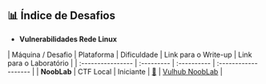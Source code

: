 ## 📊 Índice de Desafios

* **Vulnerabilidades Rede Linux**

| Máquina / Desafio | Plataforma | Dificuldade | Link para o Write-up | Link para o Laboratório |
| :---------------- | :--------- | :---------- | :------------------- |
| **NoobLab** | CTF Local  | Iniciante   | [📃](./Linux/Write-up_%20NoobLab%20CTF.pdf) | [Vulhub NoobLab](https://www.vulnhub.com/entry/noob-1,746/) |
